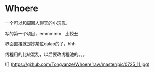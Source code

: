 # Whoere

一个可以和周围人聊天的小玩意。

写的第一个项目，emmmmm，比较丑

界面直接就是抄某位dalao的了，hhh

线程用的比较混乱，以后要改线程池的。。。

![] (https://github.com/Tongyanze/Whoere/raw/master/pic/0725_11.jpg)

